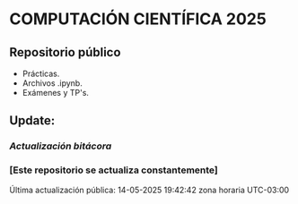 # COMPUTACIÓN CIENTÍFICA 2025

## Repositorio público

- Prácticas.
- Archivos .ipynb.
- Exámenes y TP's.


## Update:
### *Actualización bitácora*


### [Este repositorio se actualiza constantemente]

Última actualización pública: 14-05-2025 19:42:42 zona horaria UTC-03:00
